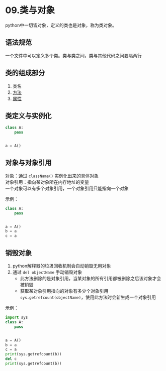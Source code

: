 # 09.类与对象

python中一切皆对象，定义的类也是对象，称为类对象。

## 语法规范

一个文件中可以定义多个类。类与类之间，类与其他代码之间要隔两行

## 类的组成部分

1. 类名
2. [方法](https://github.com/silent-ascetic/PythonNotes/tree/76479db272c4b8b3735dbb0824ed80cb047ccadf/Python3笔记/02-基础/10.类与对象/01.方法.md)
3. [属性](https://github.com/silent-ascetic/PythonNotes/tree/76479db272c4b8b3735dbb0824ed80cb047ccadf/Python3笔记/02-基础/10.类与对象/02.属性.md)

## 类定义与实例化

```python
class A:
    pass


a = A()
```

## 对象与对象引用

对象：通过 `className()` 实例化出来的具体对象  
对象引用：指向某对象所在内存地址的变量  
一个对象可以有多个对象引用，一个对象引用只能指向一个对象

示例：

```python
class A:
    pass


a = A()
b = a
c = a
```

## 销毁对象

1. python解释器的垃圾回收机制会自动销毁无用对象
2. 通过 `del objectName` 手动销毁对象
   * 此方法删除的是对象引用，当某对象的所有引用都被删除之后该对象才会被销毁
   * 获取某对象引用指向的对象有多少个对象引用 `sys.getrefcount(objectName)`，使用此方法时会新生成一个对象引用

示例：

```python
import sys
class A:
    pass


a = A()
b = a
c = a
print(sys.getrefcount(b))
del c
print(sys.getrefcount(b))
```

